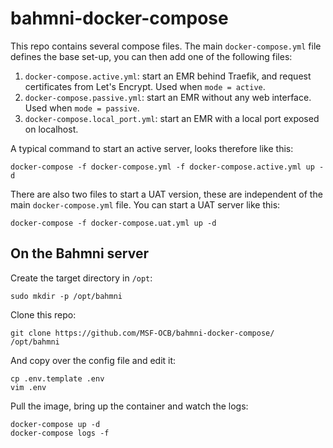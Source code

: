 # bahmni-docker-compose

This repo contains several compose files.
The main `docker-compose.yml` file defines the base set-up, you can then add one of the following files:
1. `docker-compose.active.yml`: start an EMR behind Traefik, and request certificates from Let's Encrypt. Used when `mode = active`.
1. `docker-compose.passive.yml`: start an EMR without any web interface. Used when `mode = passive`.
2. `docker-compose.local_port.yml`: start an EMR with a local port exposed on localhost.

A typical command to start an active server, looks therefore like this:
```
docker-compose -f docker-compose.yml -f docker-compose.active.yml up -d
```

There are also two files to start a UAT version, these are independent of the main `docker-compose.yml` file.
You can start a UAT server like this:
```
docker-compose -f docker-compose.uat.yml up -d
```

## On the Bahmni server

Create the target directory in `/opt`:
```
sudo mkdir -p /opt/bahmni
```

Clone this repo:
```
git clone https://github.com/MSF-OCB/bahmni-docker-compose/ /opt/bahmni
```

And copy over the config file and edit it:
```
cp .env.template .env
vim .env
```

Pull the image, bring up the container and watch the logs:
```
docker-compose up -d
docker-compose logs -f
```


